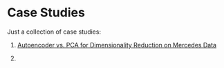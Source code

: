 # Case Studies

Just a collection of case studies:

1. [Autoencoder vs. PCA for Dimensionality Reduction on Mercedes Data]()

2. 

